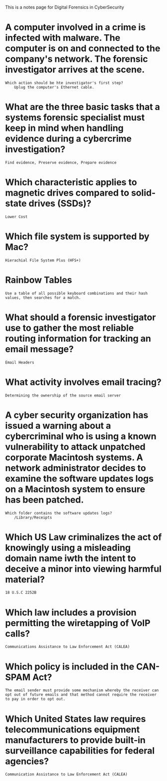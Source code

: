 This is a notes page for Digital Forensics in CyberSecurity

# A computer involved in a crime is infected with malware. The computer is on and connected to the company's network. The forensic investigator arrives at the scene. 
    Which action should be hte investigator's first step? 
        Uplug the computer's Ethernet cable. 

# What are the three basic tasks that a systems forensic specialist must keep in mind when handling evidence during a cybercrime investigation? 
    Find evidence, Preserve evidence, Prepare evidence

# Which characteristic applies to magnetic drives compared to solid-state drives (SSDs)?
    Lower Cost

# Which file system is supported by Mac? 
    Hierachial File System Plus (HFS+)

# Rainbow Tables 
    Use a table of all possible keyboard combinations and their hash values, then searches for a match.

# What should a forensic investigator use to gather the most reliable routing information for tracking an email message?
    Email Headers 

# What activity involves email tracing? 
    Determining the ownership of the source email server

# A cyber security organization has issued a warning about a cybercriminal who is using a known vulnerability to attack unpatched corporate Macintosh systems. A network administrator decides to examine the software updates logs on a Macintosh system to ensure has been patched. 
    Which folder contains the software updates logs?
        /Library/Receipts
        
# Which US Law criminalizes the act of knowingly using a misleading domain name iwth the intent to deceive a minor into viewing harmful material?
    18 U.S.C 2252B 

# Which law includes a provision permitting the wiretapping of VoIP calls? 
    Communications Assistance to Law Enforcement Act (CALEA)

# Which policy is included in the CAN-SPAM Act?
    The email sender must provide some mechanism whereby the receiver can opt out of future emails and that method cannot require the receiver to pay in order to opt out. 

# Which United States law requires telecommunications equipment manufacturers to provide built-in surveillance capabilities for federal agencies? 
    Communication Assistance to Law Enforcement Act (CALEA)
